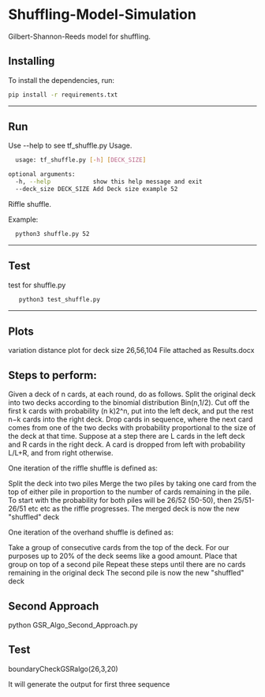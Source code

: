 # Shuffling-Model-Simulation
Gilbert-Shannon-Reeds model for shuffling.


## Installing

To install the dependencies, run:

```bash
pip install -r requirements.txt
```
---

## Run
Use --help to see tf_shuffle.py Usage.

```bash
  usage: tf_shuffle.py [-h] [DECK_SIZE] 

optional arguments:
  -h, --help            show this help message and exit
  --deck_size DECK_SIZE Add Deck size example 52
```

Riffle shuffle.

Example:
```bash
  python3 shuffle.py 52 
```


---

## Test 
test for shuffle.py 
```bash
   python3 test_shuffle.py
```
---

## Plots

variation distance plot for deck size 26,56,104
File attached as Results.docx


## 
## Steps to perform:
Given a deck of n cards, at each round, do as follows.
Split the original deck into two decks according to the binomial distribution Bin(n,1/2).
Cut off the first k cards with probability (n k)2^n, put into the left deck, and put the rest n−k cards into the right deck.
Drop cards in sequence, where the next card comes from one of the two decks with probability proportional to the size of the deck at that time.
Suppose at a step there are L cards in the left deck and R cards in the right deck. A card is dropped from left with probability L/L+R, and from right otherwise.

One iteration of the riffle shuffle is defined as:

Split the deck into two piles
Merge the two piles by taking one card from the top of either pile in proportion to the number of cards remaining in the pile. To start with the probability for both piles will be 26/52 (50-50), then 25/51-26/51 etc etc as the riffle progresses.
The merged deck is now the new "shuffled" deck

One iteration of the overhand shuffle is defined as:

Take a group of consecutive cards from the top of the deck. For our purposes up to 20% of the deck seems like a good amount.
Place that group on top of a second pile
Repeat these steps until there are no cards remaining in the original deck
The second pile is now the new "shuffled" deck

## Second Approach
python GSR_Algo_Second_Approach.py

## Test
boundaryCheckGSRalgo(26,3,20)

It will generate the output for first three sequence
